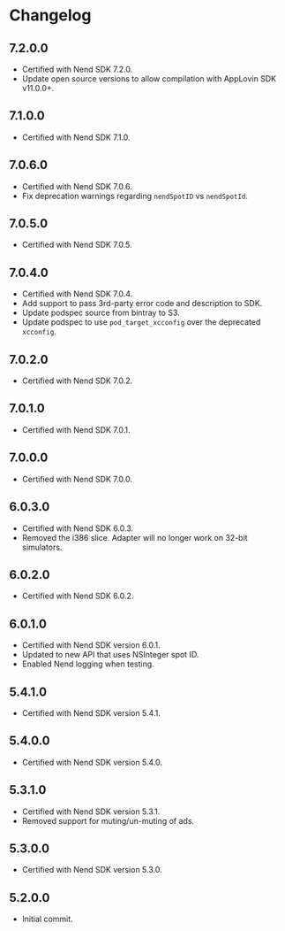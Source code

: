 # Changelog

## 7.2.0.0
* Certified with Nend SDK 7.2.0.
* Update open source versions to allow compilation with AppLovin SDK v11.0.0+.

## 7.1.0.0
* Certified with Nend SDK 7.1.0.

## 7.0.6.0
* Certified with Nend SDK 7.0.6.
* Fix deprecation warnings regarding `nendSpotID` vs `nendSpotId`.

## 7.0.5.0
* Certified with Nend SDK 7.0.5.

## 7.0.4.0
* Certified with Nend SDK 7.0.4.
* Add support to pass 3rd-party error code and description to SDK.
* Update podspec source from bintray to S3.
* Update podspec to use `pod_target_xcconfig` over the deprecated `xcconfig`.

## 7.0.2.0
* Certified with Nend SDK 7.0.2.

## 7.0.1.0
* Certified with Nend SDK 7.0.1.

## 7.0.0.0
* Certified with Nend SDK 7.0.0.

## 6.0.3.0
* Certified with Nend SDK 6.0.3.
* Removed the i386 slice. Adapter will no longer work on 32-bit simulators.

## 6.0.2.0
* Certified with Nend SDK 6.0.2.

## 6.0.1.0
* Certified with Nend SDK version 6.0.1.
* Updated to new API that uses NSInteger spot ID.
* Enabled Nend logging when testing.

## 5.4.1.0
* Certified with Nend SDK version 5.4.1.

## 5.4.0.0
* Certified with Nend SDK version 5.4.0.

## 5.3.1.0
* Certified with Nend SDK version 5.3.1.
* Removed support for muting/un-muting of ads.

## 5.3.0.0
* Certified with Nend SDK version 5.3.0.

## 5.2.0.0
* Initial commit.
